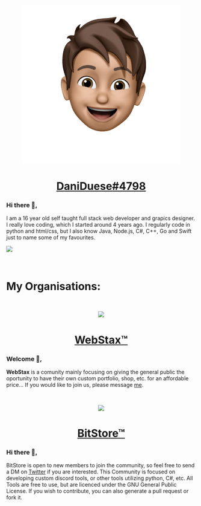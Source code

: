 <p align="center">
  <img src="./me.png" />
</p>
<h1 align="center"><a href="https://discord.com/invite/uHQFuekVun">DaniDuese#4798</a></h1>

<!--
<img width="50%" align="right" src="https://github-readme-stats.vercel.app/api?username=daniensi&count_private=true&include_all_commits=true&show_icons=true&hide_border=true&bg_color=22272e&text_color=adbac7&title_color=adbac7&icon_color=656d78">


<img width="50%" height="1px" align="right" src="https://i.imgur.com/DkKayja.png">
<img width="50%" align="right" src="https://github-readme-stats.vercel.app/api/top-langs/?username=DaniEnsi&layout=compact&hide_border=true&bg_color=22272e&text_color=adbac7&title_color=adbac7&icon_color=656d78">
-->

### Hi there 👋,
I am a 16 year old self taught full stack web developer and grapics designer. I really love coding, which I started around 4 years ago. I regularly code in python and html/css, but I also know Java, Node.js, C#, C++, Go and Swift just to name some of my favourites.

![](https://hit.yhype.me/github/profile?user_id=74594229)

<br>
<h1>My Organisations:</h1>
<br>

<p align="center">
  <img src="https://user-images.githubusercontent.com/74594229/188117653-dfff9804-9a81-40af-9de4-d73fa3c0edb1.gif" />
</p>
<h1 align="center"><a href="https://github.com/WebStax-io">WebStax™</a></h1>

### Welcome 👋,
**WebStax** is a comunity mainly focusing on giving the general public the oportunity to have their own custom portfolio, shop, etc. for an affordable price... If you would like to join us, please message <a href=https://github.com/DaniEnsi>me</a>.

<br>
<p align="center">
  <img src="https://user-images.githubusercontent.com/74594229/189716877-610a87ae-046c-480e-ab9a-a19de87a0399.gif" />
</p>
<h1 align="center"><a href="https://github.com/BitStore-Community">BitStore™</a></h1>

### Hi there 👋,
BitStore is open to new members to join the community, so feel free to send a DM on <a href="https://twitter.com/dani_duese">Twitter</a> if you are interested. This Community is focused on developing custom discord tools, or other tools utilizing python, C#, etc. All Tools are free to use, but are licenced under the GNU General Public License. If you wish to contribute, you can also generate a pull request or fork it.  

